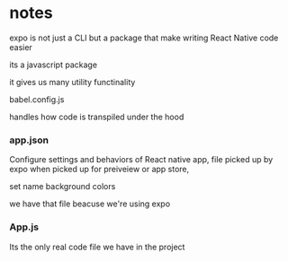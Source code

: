 # notes


expo is not just a CLI but a package that make writing React Native code easier

its a javascript package

it gives us many utility functinality

babel.config.js

handles how code is transpiled under the hood

### app.json


Configure settings and behaviors of React native app, file picked up by expo when picked up for preiveiew or app store,


set name
background colors


we have that file beacuse we're using expo


### App.js

Its the only real code file we have in the project 
